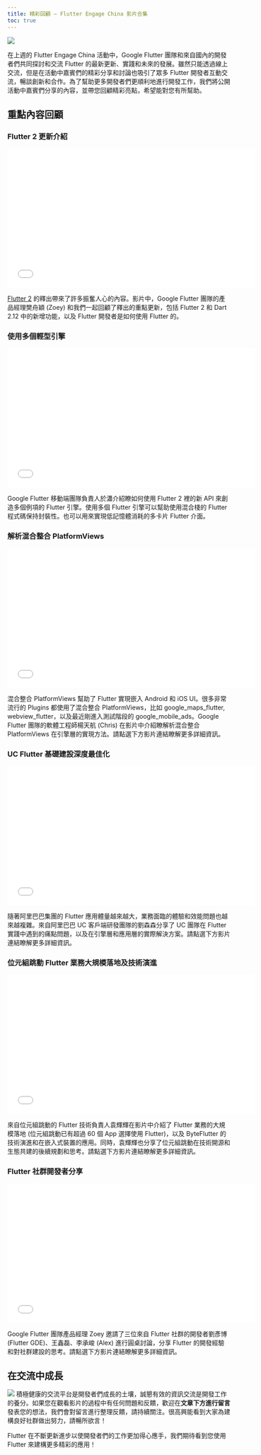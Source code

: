 ```yaml
---
title: 精彩回顧 — Flutter Engage China 影片合集
toc: true
---
```


![](https://devrel.andfun.cn/devrel/posts/2021/04/fada6502a2c26.png)

在上週的 Flutter Engage China 活動中，Google Flutter 團隊和來自國內的開發者們共同探討和交流 Flutter 的最新更新、實踐和未來的發展。雖然只能透過線上交流，但是在活動中嘉賓們的精彩分享和討論也吸引了眾多 Flutter 開發者互動交流，暢談創新和合作。為了幫助更多開發者們更順利地進行開發工作，我們將公開活動中嘉賓們分享的內容，並帶您回顧精彩亮點，希望能對您有所幫助。

## **重點內容回顧**

### **Flutter 2 更新介紹**

<iframe width="560" height="315" src="//player.bilibili.com/player.html?aid=799947271&bvid=BV1ky4y1b7Uw&cid=318228906&page=1" scrolling="no" border="0" frameborder="no" framespacing="0" allowfullscreen="true"> </iframe>

[Flutter 2](https://flutter.cn/posts/announcing-flutter-2) 的釋出帶來了許多振奮人心的內容。影片中，Google Flutter 團隊的產品經理樊舟穎 (Zoey) 和我們一起回顧了釋出的重點更新，包括 Flutter 2 和 Dart 2.12 中的新增功能，以及 Flutter 開發者是如何使用 Flutter 的。

### **使用多個輕型引擎**

<iframe width="560" height="315" src="//player.bilibili.com/player.html?aid=929917417&bvid=BV1PK4y1m7Xq&cid=318238224&page=1" scrolling="no" border="0" frameborder="no" framespacing="0" allowfullscreen="true"> </iframe>

Google Flutter 移動端團隊負責人於瀟介紹瞭如何使用 Flutter 2 裡的新 API 來創造多個例項的 Flutter 引擎。使用多個 Flutter 引擎可以幫助使用混合棧的 Flutter 程式碼保持封裝性。也可以用來實現低記憶體消耗的多卡片 Flutter 介面。

### **解析混合整合 PlatformViews**

<iframe width="560" height="315" src="//player.bilibili.com/player.html?aid=289929869&bvid=BV1of4y1x7yP&cid=318240613&page=1" scrolling="no" border="0" frameborder="no" framespacing="0" allowfullscreen="true"> </iframe>

混合整合 PlatformViews 幫助了 Flutter 實現嵌入 Android 和 iOS UI。很多非常流行的 Plugins 都使用了混合整合 PlatformViews，比如 google_maps_flutter, webview_flutter，以及最近剛進入測試階段的 google_mobile_ads。Google Flutter 團隊的軟體工程師楊天航 (Chris) 在影片中介紹瞭解析混合整合 PlatformViews 在引擎層的實現方法。請點選下方影片連結瞭解更多詳細資訊。

### **UC Flutter 基礎建設深度最佳化**

<iframe width="560" height="315" src="//player.bilibili.com/player.html?aid=247451014&bvid=BV1wv411h7Ni&cid=318242333&page=1" scrolling="no" border="0" frameborder="no" framespacing="0" allowfullscreen="true"> </iframe>

隨著阿里巴巴集團的 Flutter 應用體量越來越大，業務面臨的體驗和效能問題也越來越複雜。來自阿里巴巴 UC 客戶端研發團隊的劉森森分享了 UC 團隊在 Flutter 實踐中遇到的痛點問題，以及在引擎層和應用層的實際解決方案。請點選下方影片連結瞭解更多詳細資訊。

### **位元組跳動 Flutter 業務大規模落地及技術演進**

<iframe width="560" height="315" src="//player.bilibili.com/player.html?aid=417458713&bvid=BV1yV411n7jz&cid=318243424&page=1" scrolling="no" border="0" frameborder="no" framespacing="0" allowfullscreen="true"> </iframe>

來自位元組跳動的 Flutter 技術負責人袁輝輝在影片中介紹了 Flutter 業務的大規模落地 (位元組跳動已有超過 60 個 App 選擇使用 Flutter)，以及 ByteFlutter 的技術演進和在嵌入式裝置的應用。同時，袁輝輝也分享了位元組跳動在技術開源和生態共建的後續規劃和思考。請點選下方影片連結瞭解更多詳細資訊。

### **Flutter 社群開發者分享**

<iframe width="560" height="315" src="//player.bilibili.com/player.html?aid=204905442&bvid=BV1hh411D7mV&cid=318244827&page=1" scrolling="no" border="0" frameborder="no" framespacing="0" allowfullscreen="true"> </iframe>

Google Flutter 團隊產品經理 Zoey 邀請了三位來自 Flutter 社群的開發者劉彥博 (Flutter GDE)、王鑫磊、李承峻 (Alex) 進行圓桌討論，分享 Flutter 的開發經驗和對社群建設的思考。請點選下方影片連結瞭解更多詳細資訊。

## **在交流中成長**

![](https://devrel.andfun.cn/devrel/posts/2021/04/263874312041a.png) 積極健康的交流平台是開發者們成長的土壤，誠懇有效的資訊交流是開發工作的養分。如果您在觀看影片的過程中有任何問題和反饋，歡迎在**文章下方進行留言**發表您的想法，我們會對留言進行整理反饋，請持續關注。很高興能看到大家為建構良好社群做出努力，請暢所欲言！

Flutter 在不斷更新進步以使開發者們的工作更加得心應手，我們期待看到您使用 Flutter 來建構更多精彩的應用！